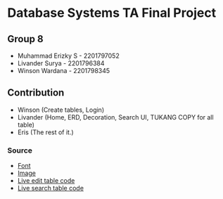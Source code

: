 # Database Systems TA Final Project
## Group 8
- Muhammad Erizky S - 2201797052
- Livander Surya - 2201796384
- Winson Wardana - 2201798345

## Contribution
- Winson (Create tables, Login)
- Livander (Home, ERD, Decoration, Search UI, TUKANG COPY for all table)
- Eris (The rest of it.)

### Source
- [Font](https://www.dafont.com/lobster.font)
- [Image](image.google.com)
- [Live edit table code](https://www.phpzag.com/create-live-editable-table-with-jquery-php-and-mysql/)
- [Live search table code](https://www.webslesson.info/p/source-code-of-ajax-live-data-search.html)

